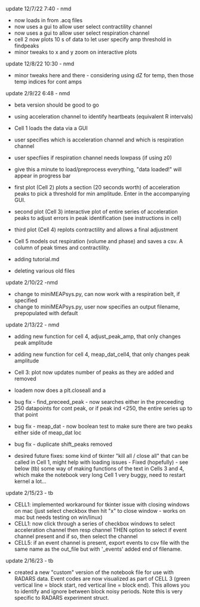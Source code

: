 update 12/7/22 7:40 - nmd
- now loads in from .acq files
- now uses a gui to allow user select contractility channel
- now uses a gui to allow user select respiration channel
- cell 2 now plots 10 s of data to let user specify amp threshold in findpeaks
- minor tweaks to x and y zoom on interactive plots

update 12/8/22 10:30 - nmd
- minor tweaks here and there - considering using dZ for temp, then those temp indices for cont amps

update 2/9/22 6:48 - nmd
- beta version should be good to go
- using acceleration channel to identify heartbeats (equivalent R intervals)
- Cell 1 loads the data via a GUI
- user specifies which is acceleration channel and which is respiration channel
- user specfiies if respiration channel needs lowpass (if using z0)
- give this a minute to load/preprocess everything, "data loaded!" will appear in progress bar
- first plot (Cell 2) plots a section (20 seconds worth) of acceleration peaks to pick a threshold for min amplitude. Enter in the accompanying GUI.
- second plot (Cell 3) interactive plot of entire series of acceleration peaks to adjust errors in peak identification (see instructions in cell)
- third plot (Cell 4) replots contractility and allows a final adjustment
- Cell 5 models out respiration (volume and phase) and saves a csv. A column of peak times and contractility.

- adding tutorial.md
- deleting various old files

update 2/10/22 -nmd
- change to miniMEAPsys.py, can now work with a respiration belt, if specified
- change to miniMEAPsys.py, user now specifies an output filename, prepopulated with default

update 2/13/22 - nmd
- adding new function for cell 4, adjust_peak_amp, that only changes peak amplitude
- adding new function for cell 4, meap_dat_cell4, that only changes peak amplitude
- Cell 3: plot now updates number of peaks as they are added and removed
- loadem now does a plt.closeall and a 
- bug fix - find_preceed_peak - now searches either in the preceeding 250 datapoints for cont peak, or if peak ind <250, the entire series up to that point
- bug fix - meap_dat - now boolean test to make sure there are two peaks either side of meap_dat loc
- bug fix - duplicate shift_peaks removed

- desired future fixes: 
some kind of tkinter "kill all / close all" that can be called in Cell 1, might help with loading issues - Fixed (hopefully) - see below (tb)
some way of making functions of the text in Cells 3 and 4, which make the notebook very long
Cell 1 very buggy, need to restart kernel a lot... 

update 2/15/23 - tb
- CELL1: implemented workaround for tkinter issue with closing windows on mac (just select checkbox then hit "x" to close window - works on mac but needs testing on win/linux)
- CELL1: now click through a series of checkbox windows to select acceleration channel then resp channel THEN option to select if event channel present and if so, then select the channel
- CELL5: if an event channel is present, export events to csv file with the same name as the out_file but with '_events' added end of filename.

update 2/16/23 - tb
- created a new "custom" version of the notebook file for use with RADARS data.  Event codes are now visualized as part of CELL 3 (green vertical line = block start, red vertical line = block end).  This allows you to identify and ignore between block noisy periods.   Note this is very specific to RADARS experiment struct.